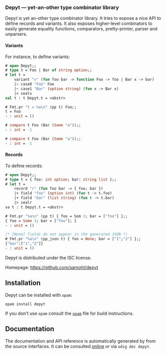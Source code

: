 ### Depyt — yet-an-other type combinator library

Depyt is yet an-other type combinator library. It tries to expose a nice API
to define records and variants. It also exposes higher-level combinators
to easily generate equality functions, comparators, pretty-printer, parser
and unparsers.

#### Variants

For instance, to define variants:

```ocaml
# open Depyt;;
# type t = Foo | Bar of string option;;
# let t =
    variant "v" (fun foo bar -> function Foo -> foo | Bar x -> bar)
    |~ case0 "Foo" Foo
    |~ case1 "Bar" (option string) (fun x -> Bar x)
    |> sealv
val t : t Depyt.t = <abstr>

# Fmt.pr "t = %a\n" (pp t) Foo;;
t = Foo
- : unit = ()

# compare t Foo (Bar (Some "a"));;
- : int = -1

# compare t Foo (Bar (Some "a"));;
- : int = -1
```

#### Records

To define records:

```ocaml
# open Depyt;;
# type t = { foo: int option; bar: string list };;
# let t =
    record "r" (fun foo bar -> { foo; bar })
    |+ field "foo" (option int) (fun t -> t.foo)
    |+ field "bar" (list string) (fun t -> t.bar)
    |> sealr
va t : t Depyt.t = <abstr>

# Fmt.pr "%a\n" (pp t) { foo = Som 3; bar = ["foo"] };;
{ foo = Some 3; bar = ["foo"]; }
- : unit = ()

(* [None] fields do not appear in the generated JSON *)
# Fmt.pr "%a\n" (pp_json t) { foo = None; bar = ["1";"2"] };;
{"bar":["1","2"]}
- : unit = ()
```

Depyt is distributed under the ISC license.

Homepage: https://github.com/samoht/depyt

## Installation

Depyt can be installed with `opam`:

    opam install depyt

If you don't use `opam` consult the [`opam`](opam) file for build
instructions.

## Documentation

The documentation and API reference is automatically generated by from
the source interfaces. It can be consulted [online][doc] or via
`odig doc depyt`.

[doc]: https://samoht.github.io/depyt/doc
